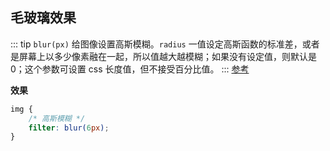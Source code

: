 ## 毛玻璃效果
::: tip
`blur(px)` 给图像设置高斯模糊。`radius` 一值设定高斯函数的标准差，或者是屏幕上以多少像素融在一起，所以值越大越模糊；如果没有设定值，则默认是 0；这个参数可设置  css 长度值，但不接受百分比值。
:::
[参考](https://qishaoxuan.github.io/css_tricks/glass/)

**效果**
<template>
<div>
    <div class="wrap">
        <div class="bg-img">
            <img src="https://timgsa.baidu.com/timg?image&quality=80&size=b9999_10000&sec=1558552962217&di=12dffd3936067d193c78fc59f5b1396f&imgtype=0&src=http%3A%2F%2Fp3.ifengimg.com%2Fa%2F2017_28%2F7ba41cb3e9e604c_size42_w886_h492.jpg">
        </div>
        <div class="blur"></div>
    </div>
</div>
</template>

<style lang='scss' rel='stylesheet/scss' scoped>
.wrap {
    position: relative;
    .bg-img {
        width: 100%;
        height: 300px;
        display: flex;
        justify-content: center;
        align-items: center;
        img {
            height: 100%;
            /* 高斯模糊 */
            filter: blur(6px);
        }
    }
}
</style>
``` css
img {
    /* 高斯模糊 */
    filter: blur(6px);
}
```
